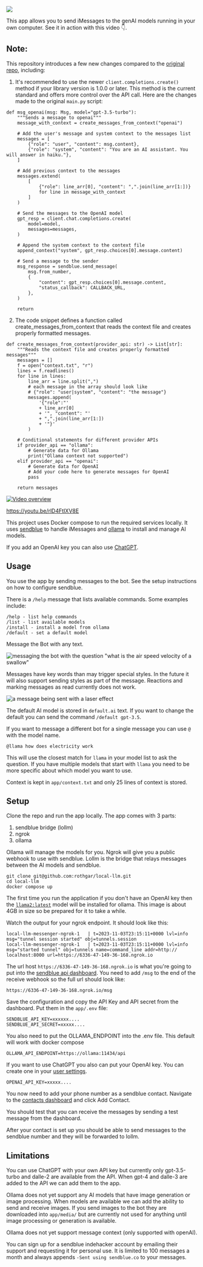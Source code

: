 ![](/img/banner.png)

This app allows you to send iMessages to the genAI models running in your own computer.
See it in action with this video 👇.

## Note:

This repository introduces a few new changes compared to the [original repo](https://github.com/rothgar/local-llm-messenger), including:

1. It's recommended to use the newer `client.completions.create()` method if your library version is 1.0.0 or later. This method is the current standard and offers more control over the API call.
   Here are the changes made to the original `main.py` script:

```
def msg_openai(msg: Msg, model="gpt-3.5-turbo"):
    """Sends a message to openai"""
    message_with_context = create_messages_from_context("openai")

    # Add the user's message and system context to the messages list
    messages = [
        {"role": "user", "content": msg.content},
        {"role": "system", "content": "You are an AI assistant. You will answer in haiku."},
    ]

    # Add previous context to the messages
    messages.extend(
        [
            {"role": line_arr[0], "content": ",".join(line_arr[1:])}
            for line in message_with_context
        ]
    )

    # Send the messages to the OpenAI model
    gpt_resp = client.chat.completions.create(
        model=model,
        messages=messages,
    )

    # Append the system context to the context file
    append_context("system", gpt_resp.choices[0].message.content)

    # Send a message to the sender
    msg_response = sendblue.send_message(
        msg.from_number,
        {
            "content": gpt_resp.choices[0].message.content,
            "status_callback": CALLBACK_URL,
        },
    )

    return

```


2. The code snippet defines a function called create_messages_from_context that reads the context file and creates properly formatted messages.

```
def create_messages_from_context(provider_api: str) -> List[str]:
    """Reads the context file and creates properly formatted messages"""
    messages = []
    f = open("context.txt", "r")
    lines = f.readlines()
    for line in lines:
        line_arr = line.split(",")
        # each message in the array should look like
        # {"role": "user|system", "content": "the message"}
        messages.append(
            '{"role":"'
            + line_arr[0]
            + '", "content": "'
            + ",".join(line_arr[1:])
            + '"}'
        )

    # Conditional statements for different provider APIs
    if provider_api == "ollama":
        # Generate data for Ollama
        print("Ollama context not supported")
    elif provider_api == "openai":
        # Generate data for OpenAI
        # Add your code here to generate messages for OpenAI
        pass

    return messages
```


[![Video overview](https://img.youtube.com/vi/rlD4FtIXV8E/0.jpg)](https://youtu.be/rlD4FtIXV8E)

https://youtu.be/rlD4FtIXV8E

This project uses Docker compose to run the required services locally.
It uses [sendblue](https://sendblue.co/) to handle iMessages and [ollama](https://ollama.ai/) to install and manage AI models.

If you add an OpenAI key you can also use [ChatGPT](https://openai.com/).

## Usage

You use the app by sending messages to the bot.
See the setup instructions on how to configure sendblue.

There is a `/help` message that lists available commands.
Some examples include:
```
/help - list help commands
/list - list available models
/install - install a model from ollama
/default - set a default model
```
Message the Bot with any text.

![messaging the bot with the question "what is the air speed velocity of a swallow"](/img/lollm-demo-1.gif)

Messages have key words than may trigger special styles.
In the future it will also support sending styles as part of the message.
Reactions and marking messages as read currently does not work.

![a message being sent with a laser effect](/img/lasers.gif)

The default AI model is stored in `default.ai` text.
If you want to change the default you can send the command `/default gpt-3.5`.

If you want to message a different bot for a single message you can use `@` with the model name.
```
@llama how does electricity work
```
This will use the closest match for `llama` in your model list to ask the question.
If you have multiple models that start with `llama` you need to be more specific about which model you want to use.

Context is kept in `app/context.txt` and only 25 lines of context is stored.


## Setup

Clone the repo and run the app locally.
The app comes with 3 parts:
1. sendblue bridge (lollm)
1. ngrok
1. ollama

Ollama will manage the models for you.
Ngrok will give you a public webhook to use with sendblue.
Lollm is the bridge that relays messages between the AI models and sendblue.

```
git clone git@github.com:rothgar/local-llm.git
cd local-llm
docker compose up
```
The first time you run the application if you don't have an OpenAI key then the [`llama2:latest`](https://ollama.ai/library/llama2) model will be installed for ollama.
This image is about 4GB in size so be prepared for it to take a while.

Watch the output for your ngrok endpoint.
It should look like this:
```
local-llm-messenger-ngrok-1   | t=2023-11-03T23:15:11+0000 lvl=info msg="tunnel session started" obj=tunnels.session               
local-llm-messenger-ngrok-1   | t=2023-11-03T23:15:11+0000 lvl=info msg="started tunnel" obj=tunnels name=command_line addr=http://
localhost:8000 url=https://6336-47-149-36-168.ngrok.io
```
The url host `https://6336-47-149-36-168.ngrok.io` is what you're going to put into the [sendblue api dashboard](https://app.sendblue.co/api-dashboard).
You need to add `/msg` to the end of the receive webhook so the full url should look like:
```
https://6336-47-149-36-168.ngrok.io/msg
```

Save the configuration and copy the API Key and API secret from the dashboard.
Put them in the `app/.env` file:
```
SENDBLUE_API_KEY=xxxxxx....
SENDBLUE_API_SECRET=xxxxx....
```
You also need to put the OLLAMA_ENDPOINT into the .env file.
This default will work with docker compose
```
OLLAMA_API_ENDPOINT=https://ollama:11434/api
```
If you want to use ChatGPT you also can put your OpenAI key.
You can create one in your [user settings](https://platform.openai.com/account/api-keys).
```
OPENAI_API_KEY=xxxxx....
```
You now need to add your phone number as a sendblue contact.
Navigate to the [contacts dashboard](https://app.sendblue.co/message-dashboard) and click Add Contact.

You should test that you can receive the messages by sending a test message from the dashboard.

After your contact is set up you should be able to send messages to the sendblue number and they will be forwarded to lollm.

## Limitations
You can use ChatGPT with your own API key but currently only gpt-3.5-turbo and dalle-2 are available from the API.
When gpt-4 and dalle-3 are added to the API we can add them to the app.

Ollama does not yet support any AI models that have image generation or image processing.
When models are available we can add the ability to send and receive images.
If you send images to the bot they are downloaded into `app/media/` but are currently not used for anything until image processing or generation is available.

Ollama does not yet support message context (only supported with openAI).

You can sign up for a sendblue indehacker account by emailing their support and requesting it for personal use.
It is limited to 100 messages a month and always appends `-Sent using sendblue.co` to your messages.
